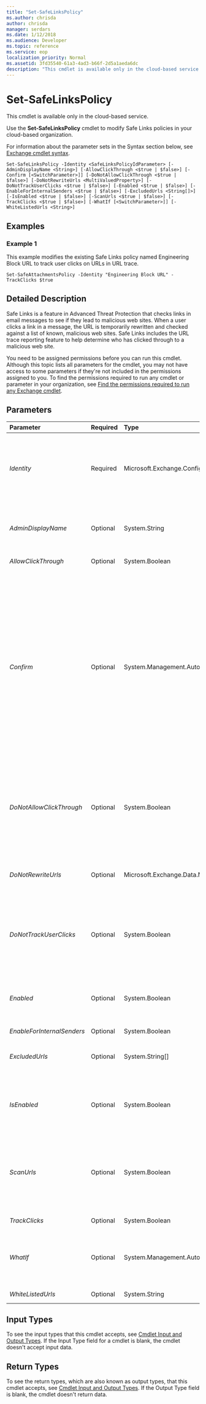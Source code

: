 ```yaml
---
title: "Set-SafeLinksPolicy"
ms.author: chrisda
author: chrisda
manager: serdars
ms.date: 1/12/2018
ms.audience: Developer
ms.topic: reference
ms.service: eop
localization_priority: Normal
ms.assetid: 3fd35540-61a3-4ad3-b66f-2d5a1aeda6dc
description: "This cmdlet is available only in the cloud-based service."
---
```


# Set-SafeLinksPolicy

This cmdlet is available only in the cloud-based service. 
  
Use the **Set-SafeLinksPolicy** cmdlet to modify Safe Links policies in your cloud-based organization.
  
For information about the parameter sets in the Syntax section below, see [Exchange cmdlet syntax](https://technet.microsoft.com/library/bb123552.aspx). 
  
```
Set-SafeLinksPolicy -Identity <SafeLinksPolicyIdParameter> [-AdminDisplayName <String>] [-AllowClickThrough <$true | $false>] [-Confirm [<SwitchParameter>]] [-DoNotAllowClickThrough <$true | $false>] [-DoNotRewriteUrls <MultiValuedProperty>] [-DoNotTrackUserClicks <$true | $false>] [-Enabled <$true | $false>] [-EnableForInternalSenders <$true | $false>] [-ExcludedUrls <String[]>] [-IsEnabled <$true | $false>] [-ScanUrls <$true | $false>] [-TrackClicks <$true | $false>] [-WhatIf [<SwitchParameter>]] [-WhiteListedUrls <String>]

```

## Examples
<a name="Examples"> </a>

### Example 1

This example modifies the existing Safe Links policy named Engineering Block URL to track user clicks on URLs in URL trace.
  
```
Set-SafeAttachmentsPolicy -Identity "Engineering Block URL" -TrackClicks $true
```

## Detailed Description
<a name="DetailedDescription"> </a>

Safe Links is a feature in Advanced Threat Protection that checks links in email messages to see if they lead to malicious web sites. When a user clicks a link in a message, the URL is temporarily rewritten and checked against a list of known, malicious web sites. Safe Links includes the URL trace reporting feature to help determine who has clicked through to a malicious web site. 
  
You need to be assigned permissions before you can run this cmdlet. Although this topic lists all parameters for the cmdlet, you may not have access to some parameters if they're not included in the permissions assigned to you. To find the permissions required to run any cmdlet or parameter in your organization, see [Find the permissions required to run any Exchange cmdlet](https://technet.microsoft.com/library/mt432940.aspx). 
  
## Parameters
<a name="DetailedDescription"> </a>

|**Parameter**|**Required**|**Type**|**Description**|
|:-----|:-----|:-----|:-----|
| _Identity_ <br/> |Required  <br/> |Microsoft.Exchange.Configuration.Tasks.SafeLinksPolicyIdParameter  <br/> | The _Identity_ parameter specifies the Safe Links policy that you want to modify. <br/>  You can use any value that uniquely identifies the policy. For example: <br/>  Name <br/>  Distinguished name (DN) <br/>  GUID <br/> |
| _AdminDisplayName_ <br/> |Optional  <br/> |System.String  <br/> |The  _AdminDisplayName_parameter specifies a description for the policy. If the value contains spaces, enclose the value in quotation marks (").  <br/> |
| _AllowClickThrough_ <br/> |Optional  <br/> |System.Boolean  <br/> |This parameter is reserved for internal Microsoft use.  <br/> |
| _Confirm_ <br/> |Optional  <br/> |System.Management.Automation.SwitchParameter  <br/> | The _Confirm_ switch specifies whether to show or hide the confirmation prompt. How this switch affects the cmdlet depends on if the cmdlet requires confirmation before proceeding. <br/>  Destructive cmdlets (for example, **Remove-\*** cmdlets) have a built-in pause that forces you to acknowledge the command before proceeding. For these cmdlets, you can skip the confirmation prompt by using this exact syntax: `-Confirm:$false`.  <br/>  Most other cmdlets (for example, **New-\*** and **Set-\*** cmdlets) don't have a built-in pause. For these cmdlets, specifying the _Confirm_ switch without a value introduces a pause that forces you acknowledge the command before proceeding. <br/> |
| _DoNotAllowClickThrough_ <br/> |Optional  <br/> |System.Boolean  <br/> | The _DoNotAllowClickThrough_ parameter specifies whether to allow users to click through to the original URL. Valid values are: <br/>  `$true`: The user isn't allowed to click through to the original URL. This is the default value.  <br/>  `$false`: The user is allowed to click through to the original URL.  <br/> |
| _DoNotRewriteUrls_ <br/> |Optional  <br/> |Microsoft.Exchange.Data.MultiValuedProperty  <br/> |The  _DoNotRewriteUrls_ parameter specifies a URL that's skipped by Safe Links scanning. You can specify multiple values separated by commas. <br/> |
| _DoNotTrackUserClicks_ <br/> |Optional  <br/> |System.Boolean  <br/> | The _DoNotTrackUserClicks_ parameter specifies whether to track user clicks related to links in email messages. Valid values are: <br/>  `$true`: User clicks aren't tracked. This is the default value.  <br/>  `$false`: User clicks are tracked.  <br/> |
| _Enabled_ <br/> |Optional  <br/> |System.Boolean  <br/> | This parameter specifies whether the rule or policy is enabled. Valid values are: <br/>  `$true`: The rule or policy is enabled.  <br/>  `$false`: The rule or policy is disabled.  <br/> |
| _EnableForInternalSenders_ <br/> |Optional  <br/> |System.Boolean  <br/> |PARAMVALUE: $true | $false  <br/> |
| _ExcludedUrls_ <br/> |Optional  <br/> |System.String[]  <br/> |The  _ExcludedUrls_ parameter specifies a URL that's skipped by Safe Links scanning. You can specify multiple values separated by commas. <br/> |
| _IsEnabled_ <br/> |Optional  <br/> |System.Boolean  <br/> | This parameter specifies whether the rule or policy is enabled. Valid values are: <br/>  `$true`: The rule or policy is enabled.  <br/>  `$false`: The rule or policy is disabled.  <br/> |
| _ScanUrls_ <br/> |Optional  <br/> |System.Boolean  <br/> | The _ScanUrls_ parameter specifies whether to enable or disable the scanning of links in email messages. Valid values are: <br/>  `$true`: Scanning links in email messages is enabled.  <br/>  `$false`: Scanning links in email messages is disabled. This is the default value.  <br/> |
| _TrackClicks_ <br/> |Optional  <br/> |System.Boolean  <br/> |This parameter is reserved for internal Microsoft use.  <br/> |
| _WhatIf_ <br/> |Optional  <br/> |System.Management.Automation.SwitchParameter  <br/> |The  _WhatIf_ switch simulates the actions of the command. You can use this switch to view the changes that would occur without actually applying those changes. You don't need to specify a value with this switch. <br/> |
| _WhiteListedUrls_ <br/> |Optional  <br/> |System.String  <br/> |This parameter is reserved for internal Microsoft use.  <br/> |
   
## Input Types
<a name="InputTypes"> </a>

To see the input types that this cmdlet accepts, see [Cmdlet Input and Output Types](http://go.microsoft.com/fwlink/p/?linkId=616387). If the Input Type field for a cmdlet is blank, the cmdlet doesn't accept input data. 
  
## Return Types
<a name="ReturnTypes"> </a>

To see the return types, which are also known as output types, that this cmdlet accepts, see [Cmdlet Input and Output Types](http://go.microsoft.com/fwlink/p/?linkId=616387). If the Output Type field is blank, the cmdlet doesn't return data. 
  


